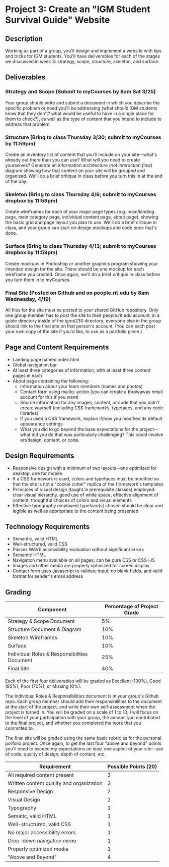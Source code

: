 # Project 3: Create an "IGM Student Survival Guide" Website 

## Description
Working as part of a group, you'll design and implement a website with tips and tricks for IGM students. You'll have deliverables for each of the stages we discussed in week 3: strategy, scope, structure, skeleton, and surface.  

## Deliverables

### Strategy and Scope (Submit to myCourses by 8am Sat 3/25)
Your group should write and submit a document in which you describe the specific problem or need you'll be addressing (what should IGM students know that they don't? what would be useful to have in a single place for them to check?), as well as the type of content that you intend to include to address that problem.

### Structure (Bring to class Thursday 3/30; submit to myCourses by 11:59pm)
Create an inventory list of content that you'll include on your site--what's already out there than you can use? What will you need to create yourselves? Generate an information architecture (*not interaction flow*) diagram showing how that content on your site will be grouped and organized. We'll do a brief critique in class before you turn this in at the end of the day. 

### Skeleton (Bring to class Thursday 4/6; submit to myCourses dropbox by 11:59pm)
Create wireframes for each of your major page types (e.g. main/landing page, main category page, individual content page, about page), showing the basic grid and page layout you plan to use. We'll do a brief critique in class, and your group can start on design mockups and code once that's done.

### Surface (Bring to class Thursday 4/13; submit to myCourses dropbox by 11:59pm)
Create mockups in Photoshop or another graphics program showing your intended design for the site. There should be one mockup for each wireframe you created. Once again, we'll do a brief critique in class before you turn them in to myCourses. 

### Final Site (Posted on Github and on people.rit.edu by 8am Wednesday, 4/19)
All files for the site must be posted to your shared GitHub repository. Only one group member has to post the site to their people.rit.edu account, in a guide directory inside of the igme230 directory; everyone else in the group should link to the final site on that person's account. (You can each post your own copy of the site if you'd like, to use as a portfolio piece.) 

## Page and Content Requirements
- Landing page named index.html
- Global navigation bar
- At least three categories of information, with at least three content pages in each
- About page containing the following:
  - Information about your team members (names and photos)
  - Contact form using mailto: action (you can create a throwaway email account for this if you want)
  - Source information for any images, content, or code that you didn't create yourself (including CSS frameworks, typefaces, and any code libraries)
  - If you used a CSS framework, explain if/how you modified its default appearance settings 
  - What you did to go beyond the base expectations for the project--what did you do that was particularly challenging? This could involve art/design, content, or code. 

## Design Requirements
- Responsive design with a minimum of two layouts--one optimized for desktop, one for mobile
- If a CSS framework is used, colors and typefaces must be modified so that the site is not a "cookie cutter" replica of the framework's templates
- Principles of visual design (taught in prerequisite classes) employed: clear visual hierarchy, good use of white space, effective alignment of content, thoughtful choices of colors and visual elements
- Effective typography employed; typeface(s) chosen should be clear and legible as well as appropriate to the content being presented

## Technology Requirements
- Semantic, valid HTML
- Well-structured, valid CSS
- Passes WAVE accessibility evaluation without significant errors 
- Semantic HTML
- Navigation menu available on all pages; can be pure CSS or CSS+JS 
- Images and other media are properly optimized for screen display
- Contact form uses Javascript to validate input; no blank fields, and valid format for sender's email address

## Grading
Component | Percentage of Project Grade |
--------- | --------------------------- |
Strategy & Scope Document | 5% |
Structure Document & Diagram | 10% |
Skeleton Wireframes | 10% |
Surface | 10% |
Individual Roles & Responsibilities Document | 25%  | 
Final Site | 40% |

Each of the first four deliverables will be graded as Excellent (100%), Good (85%), Poor (70%), or Missing (0%). 

The Individual Roles & Responsibilities document is in your group's Github repo. Each group member should add their responsibilities to the document at the start of the project, and write their own self-assessment when the project is turned in. You will be graded on a scale of 1 to 10; I will focus on the level of your participation with your group, the amount you contributed to the final project, and whether you completed the work that you committed to.  

The final site will be graded using the same basic rubric as for the personal porfolio project. Once again, to get the last four "above and beyond" points you'll need to exceed my expectations on least one aspect of your site--use of code, quality of design, depth of content, etc. 

Requirement | Possible Points (20) |
----------- | --------------- |
All required content present | 3 |
Written content quality and organization | 3 |
Responsive Design | 2 |
Visual Design | 2 |
Typography | 1 |
Sematic, valid HTML | 1 |
Well-structured, valid CSS | 1 |
No major accessibility errors | 1|
Drop-down navigation menu | 1 |
Properly optimized media | 1 |
"Above and Beyond" | 4 |
